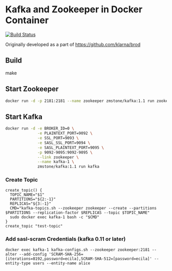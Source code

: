 # Kafka and Zookeeper in Docker Container

[![Build Status](https://travis-ci.org/zmstone/docker-kafka.svg?branch=master)](https://travis-ci.org/zmstone/docker-kafka)

Originally developed as a part of https://github.com/klarna/brod

## Build

make

## Start Zookeeper

```sh
docker run -d -p 2181:2181 --name zookeeper zmstone/kafka:1.1 run zookeeper
```

## Start Kafka

```sh
docker run -d -e BROKER_ID=0 \
              -e PLAINTEXT_PORT=9092 \
              -e SSL_PORT=9093 \
              -e SASL_SSL_PORT=9094 \
              -e SASL_PLAINTEXT_PORT=9095 \
              -p 9092-9095:9092-9095 \
              --link zookeeper \
              --name kafka-1 \
              zmstone/kafka:1.1 run kafka
```

### Create Topic

```
create_topic() {
  TOPIC_NAME="$1"
  PARTITIONS="${2:-1}"
  REPLICAS="${3:-1}"
  CMD="kafka-topics.sh --zookeeper zookeeper --create --partitions $PARTITIONS --replication-factor $REPLICAS --topic $TOPIC_NAME"
  sudo docker exec kafka-1 bash -c "$CMD"
}
create_topic "test-topic"
```

### Add sasl-scram Credentials (kafka 0.11 or later)

```
docker exec kafka-1 kafka-configs.sh --zookeeper zookeeper:2181 --alter --add-config 'SCRAM-SHA-256=[iterations=8192,password=ecila],SCRAM-SHA-512=[password=ecila]' --entity-type users --entity-name alice
```
